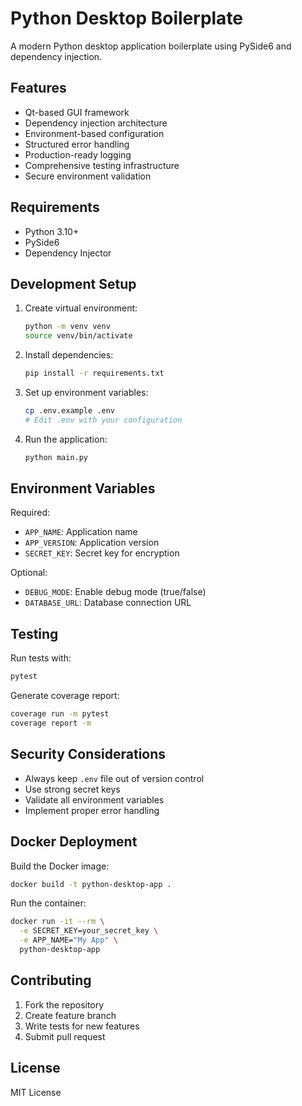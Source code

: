 # Python Desktop Boilerplate

A modern Python desktop application boilerplate using PySide6 and dependency injection.

## Features

- Qt-based GUI framework
- Dependency injection architecture
- Environment-based configuration
- Structured error handling
- Production-ready logging
- Comprehensive testing infrastructure
- Secure environment validation

## Requirements

- Python 3.10+
- PySide6
- Dependency Injector

## Development Setup

1. Create virtual environment:
   ```bash
   python -m venv venv
   source venv/bin/activate
   ```

2. Install dependencies:
   ```bash
   pip install -r requirements.txt
   ```

3. Set up environment variables:
   ```bash
   cp .env.example .env
   # Edit .env with your configuration
   ```

4. Run the application:
   ```bash
   python main.py
   ```

## Environment Variables

Required:
- `APP_NAME`: Application name
- `APP_VERSION`: Application version
- `SECRET_KEY`: Secret key for encryption

Optional:
- `DEBUG_MODE`: Enable debug mode (true/false)
- `DATABASE_URL`: Database connection URL

## Testing

Run tests with:
```bash
pytest
```

Generate coverage report:
```bash
coverage run -m pytest
coverage report -m
```

## Security Considerations

- Always keep `.env` file out of version control
- Use strong secret keys
- Validate all environment variables
- Implement proper error handling

## Docker Deployment

Build the Docker image:
```bash
docker build -t python-desktop-app .
```

Run the container:
```bash
docker run -it --rm \
  -e SECRET_KEY=your_secret_key \
  -e APP_NAME="My App" \
  python-desktop-app
```

## Contributing

1. Fork the repository
2. Create feature branch
3. Write tests for new features
4. Submit pull request

## License

MIT License